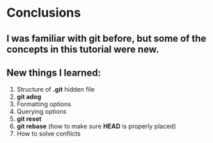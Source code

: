 # Conclusions

## I was familiar with **git** before, but some of the concepts in this tutorial were new.

## New things I learned:
  1. Structure of **.git** hidden file
  2. **git adog**
  3. Formatting options
  4. Querying options
  5. **git reset**
  6. **git rebase** (how to make sure **HEAD** is properly placed)
  7. How to solve conflicts
